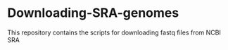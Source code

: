 # Downloading-SRA-genomes
This repository contains the scripts for downloading fastq files from NCBI SRA
